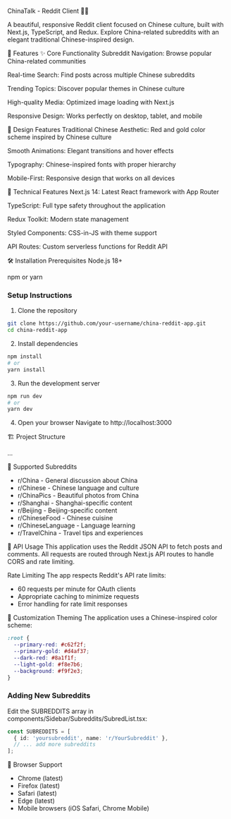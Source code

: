 ChinaTalk - Reddit Client 📱🐉

A beautiful, responsive Reddit client focused on Chinese culture, built with Next.js, TypeScript, and Redux. Explore China-related subreddits with an elegant traditional Chinese-inspired design.

🌟 Features
✨ Core Functionality
Subreddit Navigation: Browse popular China-related communities

Real-time Search: Find posts across multiple Chinese subreddits

Trending Topics: Discover popular themes in Chinese culture

High-quality Media: Optimized image loading with Next.js

Responsive Design: Works perfectly on desktop, tablet, and mobile

🎨 Design Features
Traditional Chinese Aesthetic: Red and gold color scheme inspired by Chinese culture

Smooth Animations: Elegant transitions and hover effects

Typography: Chinese-inspired fonts with proper hierarchy

Mobile-First: Responsive design that works on all devices

🔧 Technical Features
Next.js 14: Latest React framework with App Router

TypeScript: Full type safety throughout the application

Redux Toolkit: Modern state management

Styled Components: CSS-in-JS with theme support

API Routes: Custom serverless functions for Reddit API

🛠️ Installation
Prerequisites
Node.js 18+

npm or yarn

### Setup Instructions
1. Clone the repository

```bash
git clone https://github.com/your-username/china-reddit-app.git
cd china-reddit-app
```

2. Install dependencies

```bash
npm install
# or
yarn install
```

3. Run the development server

```bash
npm run dev
# or
yarn dev
```

4. Open your browser
Navigate to http://localhost:3000

🏗️ Project Structure

...

🎯 Supported Subreddits
- r/China - General discussion about China
- r/Chinese - Chinese language and culture
- r/ChinaPics - Beautiful photos from China
- r/Shanghai - Shanghai-specific content
- r/Beijing - Beijing-specific content
- r/ChineseFood - Chinese cuisine
- r/ChineseLanguage - Language learning
- r/TravelChina - Travel tips and experiences

🔌 API Usage
This application uses the Reddit JSON API to fetch posts and comments. All requests are routed through Next.js API routes to handle CORS and rate limiting.

Rate Limiting
The app respects Reddit's API rate limits:

- 60 requests per minute for OAuth clients
- Appropriate caching to minimize requests
- Error handling for rate limit responses

🎨 Customization
Theming
The application uses a Chinese-inspired color scheme:

```css
:root {
  --primary-red: #c62f2f;
  --primary-gold: #d4af37;
  --dark-red: #8a1f1f;
  --light-gold: #f8e7b6;
  --background: #f9f2e3;
}
```

### Adding New Subreddits
Edit the SUBREDDITS array in components/Sidebar/Subreddits/SubredList.tsx:

```ts
const SUBREDDITS = [
  { id: 'yoursubreddit', name: 'r/YourSubreddit' },
  // ... add more subreddits
];
```

📱 Browser Support
- Chrome (latest)
- Firefox (latest)
- Safari (latest)
- Edge (latest)
- Mobile browsers (iOS Safari, Chrome Mobile)

